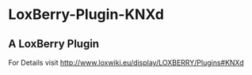 # LoxBerry-Plugin-KNXd
A LoxBerry Plugin
-
For Details visit http://www.loxwiki.eu/display/LOXBERRY/Plugins#KNXd
